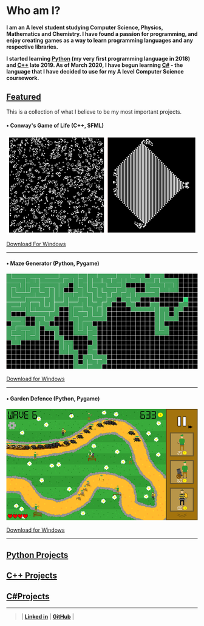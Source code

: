 # Who am I?

**I am an A level student studying Computer Science, Physics, Mathematics and Chemistry. I have found a passion for programming, and enjoy creating games as a way to learn programming languages and any respective libraries.**

**I started learning [Python](/PythonPage.md) (my very first programming language in 2018) and [C++](/CppPage.md) late 2019. As of March 2020, I have begun learning [C#](/CsPage.md) - the language that I have decided to use for my A level Computer Science coursework.**

## [Featured](README.md)

This is a collection of what I believe to be my most important projects.

####  • Conway's Game of Life (C++, SFML)

[![image](/ProgramRepos/SFML-GameOfLife/GameOfLifeFiles/CombinedImage.png "Random seed (left) and the 'Max' (right)")](CppPage.md##-conways-game-of-life)

[Download For Windows](/ProgramRepos/SFML-GameOfLife/GameOfLife.zip?raw=true)

---

#### • Maze Generator (Python, Pygame)

[![The Recursive Backtracking Algorithm](/ProgramRepos/Pygame-MazeGenerator/MazeGeneratorFiles/GenerationScreenShot-shrunk.png)](PythonPage.md#-maze-generator)

[Download for Windows](/ProgramRepos/Pygame-MazeGenerator/MazeGenerator.zip?raw=true "zip file download for the Maze Generator")

---

####  • Garden Defence (Python, Pygame)

[![An in-game screen shot](/ProgramRepos/Pygame-GardenDefence/GardenDefenceFiles/Images/ScreenShotForGithubPages-shrunk.png)](PythonPage.md#-garden-defence)

[Download for Windows](/ProgramRepos/Pygame-GardenDefence/GardenDefence.zip?raw=true "Zip file download for Garden Defence")

---

## [Python Projects](/PythonPage.md)

## [C++ Projects](/CppPage.md)

## [C#Projects](/CsPage.md)

***  
  
  
>
>
> | **[Linked in](https://linkedin.com/in/owen-pauptit/)** | **[GitHub](https://github.com/owenpauptit/)** |
>
